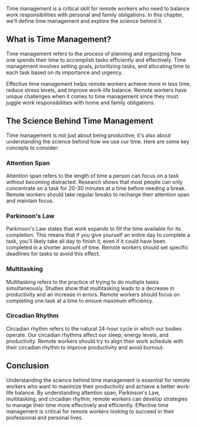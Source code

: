 
Time management is a critical skill for remote workers who need to balance work responsibilities with personal and family obligations. In this chapter, we'll define time management and explore the science behind it.

What is Time Management?
------------------------

Time management refers to the process of planning and organizing how one spends their time to accomplish tasks efficiently and effectively. Time management involves setting goals, prioritizing tasks, and allocating time to each task based on its importance and urgency.

Effective time management helps remote workers achieve more in less time, reduce stress levels, and improve work-life balance. Remote workers have unique challenges when it comes to time management since they must juggle work responsibilities with home and family obligations.

The Science Behind Time Management
----------------------------------

Time management is not just about being productive; it's also about understanding the science behind how we use our time. Here are some key concepts to consider:

### Attention Span

Attention span refers to the length of time a person can focus on a task without becoming distracted. Research shows that most people can only concentrate on a task for 20-30 minutes at a time before needing a break. Remote workers should take regular breaks to recharge their attention span and maintain focus.

### Parkinson's Law

Parkinson's Law states that work expands to fill the time available for its completion. This means that if you give yourself an entire day to complete a task, you'll likely take all day to finish it, even if it could have been completed in a shorter amount of time. Remote workers should set specific deadlines for tasks to avoid this effect.

### Multitasking

Multitasking refers to the practice of trying to do multiple tasks simultaneously. Studies show that multitasking leads to a decrease in productivity and an increase in errors. Remote workers should focus on completing one task at a time to ensure maximum efficiency.

### Circadian Rhythm

Circadian rhythm refers to the natural 24-hour cycle in which our bodies operate. Our circadian rhythms affect our sleep, energy levels, and productivity. Remote workers should try to align their work schedule with their circadian rhythm to improve productivity and avoid burnout.

Conclusion
----------

Understanding the science behind time management is essential for remote workers who want to maximize their productivity and achieve a better work-life balance. By understanding attention span, Parkinson's Law, multitasking, and circadian rhythm, remote workers can develop strategies to manage their time more effectively and efficiently. Effective time management is critical for remote workers looking to succeed in their professional and personal lives.
